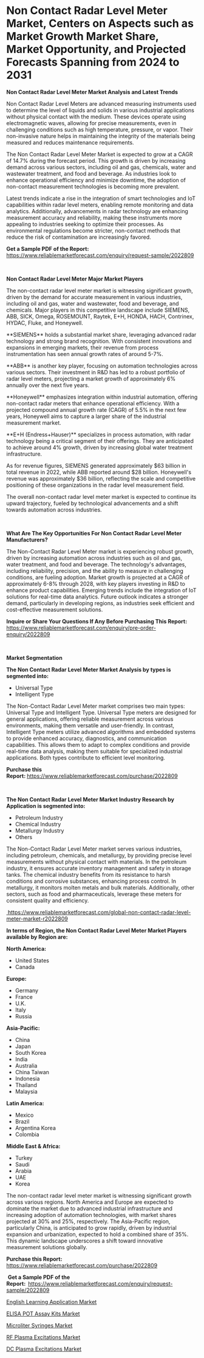 <p><h1>Non Contact Radar Level Meter Market, Centers on Aspects such as Market Growth Market Share, Market Opportunity, and Projected Forecasts Spanning from 2024 to 2031</h1></p><p><strong>Non Contact Radar Level Meter Market Analysis and Latest Trends</strong></p>
<p><p>Non Contact Radar Level Meters are advanced measuring instruments used to determine the level of liquids and solids in various industrial applications without physical contact with the medium. These devices operate using electromagnetic waves, allowing for precise measurements, even in challenging conditions such as high temperature, pressure, or vapor. Their non-invasive nature helps in maintaining the integrity of the materials being measured and reduces maintenance requirements.</p><p>The Non Contact Radar Level Meter Market is expected to grow at a CAGR of 14.7% during the forecast period. This growth is driven by increasing demand across various sectors, including oil and gas, chemicals, water and wastewater treatment, and food and beverage. As industries look to enhance operational efficiency and minimize downtime, the adoption of non-contact measurement technologies is becoming more prevalent. </p><p>Latest trends indicate a rise in the integration of smart technologies and IoT capabilities within radar level meters, enabling remote monitoring and data analytics. Additionally, advancements in radar technology are enhancing measurement accuracy and reliability, making these instruments more appealing to industries seeking to optimize their processes. As environmental regulations become stricter, non-contact methods that reduce the risk of contamination are increasingly favored.</p></p>
<p><strong>Get a Sample PDF of the Report:&nbsp;</strong> <a href="https://www.reliablemarketforecast.com/enquiry/request-sample/2022809?utm_campaign=1130&utm_medium=2&utm_source=Github&utm_content=ia&utm_term=28102024&utm_id=non-contact-radar-level-meter">https://www.reliablemarketforecast.com/enquiry/request-sample/2022809</a></p>
<p>&nbsp;</p>
<p><strong>Non Contact Radar Level Meter Major Market Players</strong></p>
<p><p>The non-contact radar level meter market is witnessing significant growth, driven by the demand for accurate measurement in various industries, including oil and gas, water and wastewater, food and beverage, and chemicals. Major players in this competitive landscape include SIEMENS, ABB, SICK, Omega, ROSEMOUNT, Raytek, E+H, HONDA, HACH, Contrinex, HYDAC, Fluke, and Honeywell.</p><p>**SIEMENS** holds a substantial market share, leveraging advanced radar technology and strong brand recognition. With consistent innovations and expansions in emerging markets, their revenue from process instrumentation has seen annual growth rates of around 5-7%. </p><p>**ABB** is another key player, focusing on automation technologies across various sectors. Their investment in R&D has led to a robust portfolio of radar level meters, projecting a market growth of approximately 6% annually over the next five years.</p><p>**Honeywell** emphasizes integration within industrial automation, offering non-contact radar meters that enhance operational efficiency. With a projected compound annual growth rate (CAGR) of 5.5% in the next few years, Honeywell aims to capture a larger share of the industrial measurement market.</p><p>**E+H (Endress+Hauser)** specializes in process automation, with radar technology being a critical segment of their offerings. They are anticipated to achieve around 4% growth, driven by increasing global water treatment infrastructure.</p><p>As for revenue figures, SIEMENS generated approximately $63 billion in total revenue in 2022, while ABB reported around $28 billion. Honeywell's revenue was approximately $36 billion, reflecting the scale and competitive positioning of these organizations in the radar level measurement field. </p><p>The overall non-contact radar level meter market is expected to continue its upward trajectory, fueled by technological advancements and a shift towards automation across industries.</p></p>
<p>&nbsp;</p>
<p><strong>What Are The Key Opportunities For Non Contact Radar Level Meter Manufacturers?</strong></p>
<p><p>The Non-Contact Radar Level Meter market is experiencing robust growth, driven by increasing automation across industries such as oil and gas, water treatment, and food and beverage. The technology's advantages, including reliability, precision, and the ability to measure in challenging conditions, are fueling adoption. Market growth is projected at a CAGR of approximately 6-8% through 2028, with key players investing in R&D to enhance product capabilities. Emerging trends include the integration of IoT solutions for real-time data analytics. Future outlook indicates a stronger demand, particularly in developing regions, as industries seek efficient and cost-effective measurement solutions.</p></p>
<p><strong>Inquire or Share Your Questions If Any Before Purchasing This Report:</strong> <a href="https://www.reliablemarketforecast.com/enquiry/pre-order-enquiry/2022809?utm_campaign=1130&utm_medium=2&utm_source=Github&utm_content=ia&utm_term=28102024&utm_id=non-contact-radar-level-meter">https://www.reliablemarketforecast.com/enquiry/pre-order-enquiry/2022809</a></p>
<p>&nbsp;</p>
<p><strong>Market Segmentation</strong></p>
<p><strong>The Non Contact Radar Level Meter Market Analysis by types is segmented into:</strong></p>
<p><ul><li>Universal Type</li><li>Intelligent Type</li></ul></p>
<p><p>The Non-Contact Radar Level Meter market comprises two main types: Universal Type and Intelligent Type. Universal Type meters are designed for general applications, offering reliable measurement across various environments, making them versatile and user-friendly. In contrast, Intelligent Type meters utilize advanced algorithms and embedded systems to provide enhanced accuracy, diagnostics, and communication capabilities. This allows them to adapt to complex conditions and provide real-time data analysis, making them suitable for specialized industrial applications. Both types contribute to efficient level monitoring.</p></p>
<p><strong>Purchase this Report:&nbsp;</strong><a href="https://www.reliablemarketforecast.com/purchase/2022809?utm_campaign=1130&utm_medium=2&utm_source=Github&utm_content=ia&utm_term=28102024&utm_id=non-contact-radar-level-meter">https://www.reliablemarketforecast.com/purchase/2022809</a></p>
<p>&nbsp;</p>
<p><strong>The Non Contact Radar Level Meter Market Industry Research by Application is segmented into:</strong></p>
<p><ul><li>Petroleum Industry</li><li>Chemical Industry</li><li>Metallurgy Industry</li><li>Others</li></ul></p>
<p><p>The Non-Contact Radar Level Meter market serves various industries, including petroleum, chemicals, and metallurgy, by providing precise level measurements without physical contact with materials. In the petroleum industry, it ensures accurate inventory management and safety in storage tanks. The chemical industry benefits from its resistance to harsh conditions and corrosive substances, enhancing process control. In metallurgy, it monitors molten metals and bulk materials. Additionally, other sectors, such as food and pharmaceuticals, leverage these meters for consistent quality and efficiency.</p></p>
<p><a href="https://www.reliablemarketforecast.com/global-non-contact-radar-level-meter-market-r2022809?utm_campaign=1130&utm_medium=2&utm_source=Github&utm_content=ia&utm_term=28102024&utm_id=non-contact-radar-level-meter">&nbsp;https://www.reliablemarketforecast.com/global-non-contact-radar-level-meter-market-r2022809</a></p>
<p><strong>In terms of Region, the Non Contact Radar Level Meter Market Players available by Region are:</strong></p>
<p>
    <p> <strong> North America: </strong>
        <ul>
            <li>United States</li>
            <li>Canada</li>
        </ul>
        </p> 
    <p> <strong> Europe: </strong>
        <ul>
            <li>Germany</li>
            <li>France</li>
            <li>U.K.</li>
            <li>Italy</li>
            <li>Russia</li>
        </ul>
        </p> 
    <p> <strong> Asia-Pacific: </strong>
        <ul>
            <li>China</li>
            <li>Japan</li>
            <li>South Korea</li>
            <li>India</li>
            <li>Australia</li>
            <li>China Taiwan</li>
            <li>Indonesia</li>
            <li>Thailand</li>
            <li>Malaysia</li>
        </ul>
        </p> 
    <p> <strong> Latin America: </strong>
        <ul>
            <li>Mexico</li>
            <li>Brazil</li>
            <li>Argentina Korea</li>
            <li>Colombia</li>
        </ul>
        </p> 
    <p> <strong> Middle East & Africa: </strong>
        <ul>
            <li>Turkey</li>
            <li>Saudi</li>
            <li>Arabia</li>
            <li>UAE</li>
            <li>Korea</li>
        </ul>
    </p>
    </p>
<p><p>The non-contact radar level meter market is witnessing significant growth across various regions. North America and Europe are expected to dominate the market due to advanced industrial infrastructure and increasing adoption of automation technologies, with market shares projected at 30% and 25%, respectively. The Asia-Pacific region, particularly China, is anticipated to grow rapidly, driven by industrial expansion and urbanization, expected to hold a combined share of 35%. This dynamic landscape underscores a shift toward innovative measurement solutions globally.</p></p>
<p><strong>Purchase this Report: </strong><a href="https://www.reliablemarketforecast.com/purchase/2022809?utm_campaign=1130&utm_medium=2&utm_source=Github&utm_content=ia&utm_term=28102024&utm_id=non-contact-radar-level-meter">https://www.reliablemarketforecast.com/purchase/2022809</a></p>
<p>&nbsp;<strong>Get a Sample PDF of the Report:&nbsp;&nbsp;</strong><a href="https://www.reliablemarketforecast.com/enquiry/request-sample/2022809?utm_campaign=1130&utm_medium=2&utm_source=Github&utm_content=ia&utm_term=28102024&utm_id=non-contact-radar-level-meter">https://www.reliablemarketforecast.com/enquiry/request-sample/2022809</a></p>
<p><strong></strong></p>
<p><p><a href="https://www.linkedin.com/pulse/english-learning-application-market-evolution-regional-adaptations-dhskf?utm_campaign=1130&utm_medium=2&utm_source=Github&utm_content=ia&utm_term=28102024&utm_id=non-contact-radar-level-meter">English Learning Application Market</a></p><p><a href="https://github.com/markita8qfi/Market-Research-Report-List-1/blob/main/elisa-pot-assay-kits-market.md?utm_campaign=1130&utm_medium=2&utm_source=Github&utm_content=ia&utm_term=28102024&utm_id=non-contact-radar-level-meter">ELISA POT Assay Kits Market</a></p><p><a href="https://github.com/habinadmshaulz/Market-Research-Report-List-1/blob/main/microliter-syringes-market.md?utm_campaign=1130&utm_medium=2&utm_source=Github&utm_content=ia&utm_term=28102024&utm_id=non-contact-radar-level-meter">Microliter Syringes Market</a></p><p><a href="https://issuu.com/reportprime-2/docs/rf-plasma-excitations-market-size-2_849fd34a3cbf1a?utm_campaign=1130&utm_medium=2&utm_source=Github&utm_content=ia&utm_term=28102024&utm_id=non-contact-radar-level-meter">RF Plasma Excitations Market</a></p><p><a href="https://issuu.com/reportprime-2/docs/dc-plasma-excitations-market-size-2_51d71559f9375a?utm_campaign=1130&utm_medium=2&utm_source=Github&utm_content=ia&utm_term=28102024&utm_id=non-contact-radar-level-meter">DC Plasma Excitations Market</a></p></p>